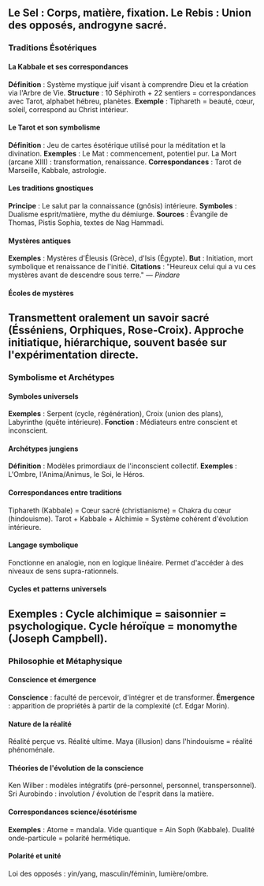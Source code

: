 **Le Sel** : Corps, matière, fixation.
**Le Rebis** : Union des opposés, androgyne sacré.
---
### Traditions Ésotériques
#### La Kabbale et ses correspondances
**Définition** : Système mystique juif visant à comprendre Dieu et la création via l'Arbre de Vie.
**Structure** : 10 Séphiroth + 22 sentiers = correspondances avec Tarot, alphabet hébreu, planètes.
**Exemple** : Tiphareth = beauté, cœur, soleil, correspond au Christ intérieur.
#### Le Tarot et son symbolisme
**Définition** : Jeu de cartes ésotérique utilisé pour la méditation et la divination.
**Exemples** :
Le Mat : commencement, potentiel pur.
La Mort (arcane XIII) : transformation, renaissance.
**Correspondances** : Tarot de Marseille, Kabbale, astrologie.
#### Les traditions gnostiques
**Principe** : Le salut par la connaissance (gnôsis) intérieure.
**Symboles** : Dualisme esprit/matière, mythe du démiurge.
**Sources** : Évangile de Thomas, Pistis Sophia, textes de Nag Hammadi.
#### Mystères antiques
**Exemples** : Mystères d'Éleusis (Grèce), d'Isis (Égypte).
**But** : Initiation, mort symbolique et renaissance de l'initié.
**Citations** : "Heureux celui qui a vu ces mystères avant de descendre sous terre." — *Pindare*
#### Écoles de mystères
Transmettent oralement un savoir sacré (Ésséniens, Orphiques, Rose-Croix).
Approche initiatique, hiérarchique, souvent basée sur l'expérimentation directe.
---
### Symbolisme et Archétypes
#### Symboles universels
**Exemples** : Serpent (cycle, régénération), Croix (union des plans), Labyrinthe (quête intérieure).
**Fonction** : Médiateurs entre conscient et inconscient.
#### Archétypes jungiens
**Définition** : Modèles primordiaux de l'inconscient collectif.
**Exemples** : L'Ombre, l'Anima/Animus, le Soi, le Héros.
#### Correspondances entre traditions
Tiphareth (Kabbale) = Cœur sacré (christianisme) = Chakra du cœur (hindouisme).
Tarot + Kabbale + Alchimie = Système cohérent d'évolution intérieure.
#### Langage symbolique
Fonctionne en analogie, non en logique linéaire.
Permet d'accéder à des niveaux de sens supra-rationnels.
#### Cycles et patterns universels
**Exemples** :
Cycle alchimique = saisonnier = psychologique.
Cycle héroïque = monomythe (Joseph Campbell).
---
### Philosophie et Métaphysique
#### Conscience et émergence
**Conscience** : faculté de percevoir, d'intégrer et de transformer.
**Émergence** : apparition de propriétés à partir de la complexité (cf. Edgar Morin).
#### Nature de la réalité
Réalité perçue vs. Réalité ultime.
Maya (illusion) dans l'hindouisme = réalité phénoménale.
#### Théories de l'évolution de la conscience
Ken Wilber : modèles intégratifs (pré-personnel, personnel, transpersonnel).
Sri Aurobindo : involution / évolution de l'esprit dans la matière.
#### Correspondances science/ésotérisme
**Exemples** :
Atome = mandala.
Vide quantique = Ain Soph (Kabbale).
Dualité onde-particule = polarité hermétique.
#### Polarité et unité
Loi des opposés : yin/yang, masculin/féminin, lumière/ombre.
